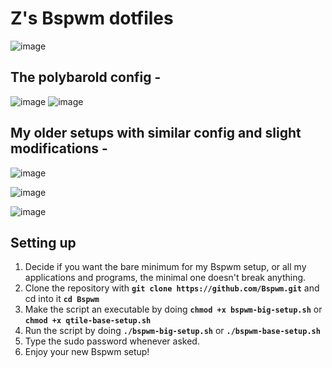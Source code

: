# Z's Bspwm dotfiles

![image](https://user-images.githubusercontent.com/72144072/134498651-9904d7ff-357f-45bd-8f55-ada977628bc4.png)

## The polybarold config -
 
![image](https://user-images.githubusercontent.com/72144072/133924122-84f984b7-0849-4841-9750-2d36d6142647.png)
![image](https://user-images.githubusercontent.com/72144072/133895188-61c9379c-ba03-486e-9328-f77d6aab56d6.png)

## My older setups with similar config and slight modifications -

![image](https://user-images.githubusercontent.com/72144072/133895244-ea5b38d4-e938-48b7-bcfd-1c6045c93159.png)

![image](https://user-images.githubusercontent.com/72144072/133895249-d6aae5a0-8648-45d4-8e99-4e192b0d607c.png)

![image](https://user-images.githubusercontent.com/72144072/133895256-d2084bbb-3928-4682-92bf-c0d75fd5722f.png)

## Setting up 
1. Decide if you want the bare minimum for my Bspwm setup, or all my applications and programs, the minimal one doesn't break anything.
2. Clone the repository with **`git clone https://github.com/Bspwm.git`** and cd into it **`cd Bspwm`**
3. Make the script an executable by doing **`chmod +x bspwm-big-setup.sh`** or **`chmod +x qtile-base-setup.sh`**
4. Run the script by doing **`./bspwm-big-setup.sh`** or **`./bspwm-base-setup.sh`**
5. Type the sudo password whenever asked.
6. Enjoy your new Bspwm setup!
